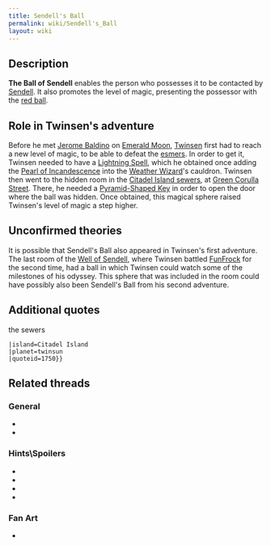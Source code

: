 ```yaml
---
title: Sendell's Ball
permalink: wiki/Sendell's_Ball
layout: wiki
---
```


## Description

**The Ball of Sendell** enables the person who possesses it to be
contacted by [Sendell](Sendell "wikilink"). It also promotes the level
of magic, presenting the possessor with the [red
ball](Magic_Ball "wikilink").

## Role in Twinsen's adventure

Before he met [Jerome Baldino](Jerome_Baldino "wikilink") on [Emerald
Moon](Emerald_Moon "wikilink"), [Twinsen](Twinsen "wikilink") first had
to reach a new level of magic, to be able to defeat the
[esmers](esmers "wikilink"). In order to get it, Twinsen needed to have
a [Lightning Spell](Lightning_Spell "wikilink"), which he obtained once
adding the [Pearl of Incandescence](Pearl_of_Incandescence "wikilink")
into the [Weather Wizard](Weather_Wizard "wikilink")'s cauldron. Twinsen
then went to the hidden room in the [Citadel Island
sewers](Citadel_Island_sewers "wikilink"), at [Green Corulla
Street](Green_Corulla_Street "wikilink"). There, he needed a
[Pyramid-Shaped Key](Pyramid-Shaped_Key "wikilink") in order to open the
door where the ball was hidden. Once obtained, this magical sphere
raised Twinsen's level of magic a step higher.

## Unconfirmed theories

It is possible that Sendell's Ball also appeared in Twinsen's first
adventure. The last room of the [Well of
Sendell](Well_of_Sendell "wikilink"), where Twinsen battled
[FunFrock](FunFrock "wikilink") for the second time, had a ball in which
Twinsen could watch some of the milestones of his odyssey. This sphere
that was included in the room could have possibly also been Sendell's
Ball from his second adventure.

## Additional quotes

the sewers

`|island=Citadel Island`  
`|planet=twinsun`  
`|quoteid=1750}}`

## Related threads

### General

- 

- 

### Hints\Spoilers

- 

- 

- 

- 

### Fan Art

- 
